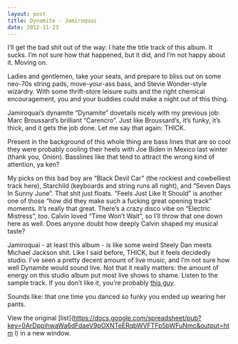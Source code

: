 ```yaml
---
layout: post
title: Dynamite - Jamiroquai
date: 2012-11-23
---
```




I’ll get the bad shit out of the way: I hate the title track of this
album. It sucks. I’m not sure how that happened, but it did, and I’m not
happy about it. Moving on.

Ladies and gentlemen, take your seats, and prepare to bliss out on some
neo-70s string pads, move-your-ass bass, and Stevie Wonder-style
wizardry. With some thrift-store leisure suits and the right chemical
encouragement, you and your buddies could make a night out of this
thing.

Jamiroquai’s dynamite “Dynamite” dovetails nicely with my previous job:
Marc Broussard’s brilliant “Carencro”. Just like Broussard’s, it’s
funky, it’s thick, and it gets the job done. Let me say that again:
THICK. 

Present in the background of this whole thing are bass lines that are so
cool they were probably cooling their heels with Joe Biden in Mexico
last winter (thank you, Onion). Basslines like that tend to attract the
wrong kind of attention, ya ken?

My picks on this bad boy are “Black Devil Car” (the rockiest and
cowbelliest track here), Starchild (keyboards and string runs all
night), and “Seven Days In Sunny June”. That shit just floats. “Feels
Just Like It Should” is another one of those “how did they make such a
fucking great opening track” moments. It’s really that great. There’s a
crazy disco vibe on “Electric Mistress”, too. Calvin loved “Time Won’t
Wait”, so I’ll throw that one down here as well. Does anyone doubt how
deeply Calvin shaped my musical taste? 

Jamiroquai - at least this album - is like some weird Steely Dan meets
Michael Jackson shit. Like I said before, THICK, but it feels decidedly
studio. I’ve seen a pretty decent amount of live music, and I’m not sure
how well Dynamite would sound live. Not that it really matters: the
amount of energy on this studio album put most live shows to shame.
Listen to the sample track. If you don’t like it, you’re probably [this
guy](http://weknowmemes.com/wp-content/uploads/2012/10/i-had-fun-once-meme.jpg "FUN").

Sounds like: that one time you danced so funky you ended up wearing her
pants.

 View the original
[list](https://docs.google.com/spreadsheet/pub?key=0ArDppihwaWa6dFdaeV9pOXNTeERqbWVFTFp5bWFuNmc&output=htm    l) in a
new window.

